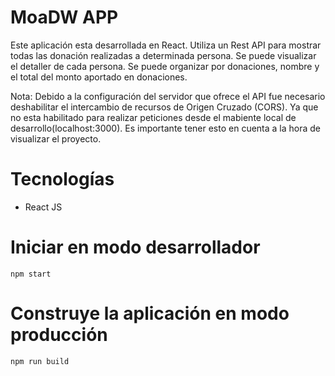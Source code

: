 # MoaDW APP

Este aplicación esta desarrollada en React. Utiliza un Rest API para mostrar todas las donación realizadas a determinada persona. Se puede visualizar el detaller de cada persona. Se puede organizar por donaciones, nombre y el total del monto aportado en donaciones.

Nota: 
Debido a la configuración del servidor que ofrece el API fue necesario deshabilitar el intercambio de recursos de Origen Cruzado (CORS). Ya que no esta habilitado para realizar peticiones desde el mabiente local de desarrollo(localhost:3000). Es importante tener esto en cuenta a la hora de visualizar el proyecto. 

# Tecnologías 
- React JS

# Iniciar en modo desarrollador
`npm start`

# Construye la aplicación en modo producción

`npm run build`
